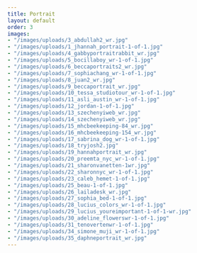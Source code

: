 ```yaml
---
title: Portrait
layout: default
order: 3
images:
- "/images/uploads/3_abdullah2_wr.jpg"
- "/images/uploads/1_jhannah_portrait-1-of-1.jpg"
- "/images/uploads/4_gabbyportraitrabbit_wr.jpg"
- "/images/uploads/5_bocillaboy_wr-1-of-1.jpg"
- "/images/uploads/6_beccaportraits2_wr.jpg"
- "/images/uploads/7_sophiachang_wr-1-of-1.jpg"
- "/images/uploads/8_juan2_wr.jpg"
- "/images/uploads/9_beccaportrait_wr.jpg"
- "/images/uploads/10_tessa_studiotour_wr-1-of-1.jpg"
- "/images/uploads/11_asli_austin_wr-1-of-1.jpg"
- "/images/uploads/12_jordan-1-of-1.jpg"
- "/images/uploads/13_szechenyiweb_wr.jpg"
- "/images/uploads/14_szechenyiweb_wr.jpg"
- "/images/uploads/15_mhcbeekeeping-84_wr.jpg"
- "/images/uploads/16_mhcbeekeeping-154_wr.jpg"
- "/images/uploads/17_sabrina_dog_wr-1-of-1.jpg"
- "/images/uploads/18_tryjosh2.jpg"
- "/images/uploads/19_hannahportrait_wr.jpg"
- "/images/uploads/20_preemta_nyc_wr-1-of-1.jpg"
- "/images/uploads/21_sharonvanetten-1wr.jpg"
- "/images/uploads/22_sharonnyc_wr-1-of-1.jpg"
- "/images/uploads/23_caleb_hemet-1-of-1.jpg"
- "/images/uploads/25_beau-1-of-1.jpg"
- "/images/uploads/26_lailadesk_wr.jpg"
- "/images/uploads/27_sophia_bed-1-of-1.jpg"
- "/images/uploads/28_lucius_colors_wr-1-of-1.jpg"
- "/images/uploads/29_lucius_youreimportant-1-of-1-wr.jpg"
- "/images/uploads/30_adeline_flowerswr-1-of-1.jpg"
- "/images/uploads/31_tenovertenwr-1-of-1.jpg"
- "/images/uploads/34_simone_muji_wr-1-of-1.jpg"
- "/images/uploads/35_daphneportrait_wr.jpg"
---
```

